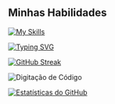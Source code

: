 ## Minhas Habilidades
[![My Skills](https://skillicons.dev/icons?i=SQL,python,git,github)](https://skillicons.dev)

[![Typing SVG](https://readme-typing-svg.herokuapp.com?font=Fira+Code&weight=200&pause=1000&color=43FF00&background=1BFF8700&width=435&lines=+Ol%C3%A1!+Sou+Rafael+J%C3%BAnior+Chaves+de+Jesus;estudante+de+Ci%C3%AAncia+da+Computa%C3%A7%C3%A3o;na+Universidade+Feevale;+e+de+Ci%C3%AAncia+de+Dados+na+EBAC.;Estou+sempre+buscando+expandir+meus+;conhecimentos+e+aplicar+a+tecnologia;para+resolver+problemas+reais)](https://git.io/typing-svg)

[![GitHub Streak](https://github-readme-streak-stats.herokuapp.com/?user=Rafa-Chaves&theme=dracula)](https://git.io/streak-stats)

![Digitação de Código](https://media.giphy.com/media/v1.Y2lkPTc5MGI3NjExYTJjYTM1ODJidDNwdm5wZThkZzRzMGl6czBjdHB0cmlzZGl3eXJ3NSZlcD12MV9pbnRlcm5hbF9naWZzX2dpZklkJmN0PWc/tPruKqK09tZfD3p2/giphy.gif)

[![Estatísticas do GitHub](https://github-readme-stats.vercel.app/api?username=SEU_USUARIO&show_icons=true&theme=dracula)](https://github.com/anuraghazra/github-readme-stats)










